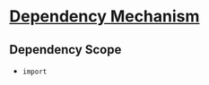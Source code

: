 # [Dependency Mechanism](https://maven.apache.org/guides/introduction/introduction-to-dependency-mechanism.html)
## Dependency Scope
* `import`
